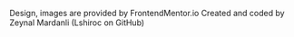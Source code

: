 Design, images are provided by FrontendMentor.io
Created and coded by Zeynal Mardanli (Lshiroc on GitHub)
